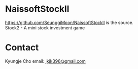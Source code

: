 # NaissoftStockII
https://github.com/SeunggiMoon/NaissoftStockII is the source. <br>
Stock2 - A mini stock investment game

# Contact

Kyungje Cho email: jkjk396@gmail.com <br>

